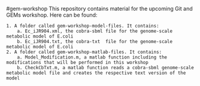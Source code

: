 #gem-workshop
This repository contains material for the upcoming Git and GEMs workshop. Here can be found:

	1. A folder called gem-workshop-model-files. It contains:
		a. Ec_iJR904.xml, the cobra-sbml file for the genome-scale metabolic model of E.coli
		b. Ec_iJR904.txt, the cobra-txt  file for the genome-scale metabolic model of E.coli
	2. A folder called gem-workshop-matlab-files. It contains:
		a. Model_Modification.m, a matlab function including the modifications that will be performed in this workshop
		b. CheckCbTxt.m, a matlab function reads a cobra-sbml genome-scale metabolic model file and creates the respective text version of the model
